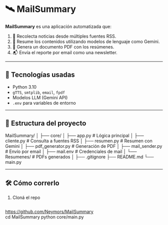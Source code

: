# 🛰️  MailSummary

**MailSummary** es una aplicación automatizada que:

1. 📡 Recolecta noticias desde múltiples fuentes RSS.
2. 🧠 Resume los contenidos utilizando modelos de lenguaje como Gemini.
3. 🧾 Genera un documento PDF con los resúmenes.
4. 📬 Envía el reporte por email como una newsletter.

---

## 🚀 Tecnologías usadas

- Python 3.10
- `gTTS`, `smtplib`, `email`, `fpdf`
- Modelos LLM (Gemini API)
- `.env` para variables de entorno

---

## 📂 Estructura del proyecto
MailSummary/ │ 
├── core/ │ 
├── app.py # Lógica principal │ 
├── cliente.py # Consulta a fuentes RSS │ 
├── resumen.py # Resumen con Gemini │ 
├── pdf_generator.py # Generación de PDF │ 
├── mail_sender.py # Envío por email │ 
├── mail.env # Credenciales de mail │ 
└── Resumenes/ # PDFs generados │ 
├── .gitignore 
├── README.md 
└── main.py

---

## 🛠️ Cómo correrlo

1. Cloná el repo  
   ```bash
https://github.com/Neymors/MailSummary   
cd MailSummary
python core/main.py
